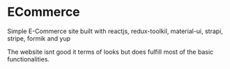 # ECommerce
Simple E-Commerce site built with reactjs, redux-toolkil, material-ui, strapi, stripe, formik and yup

The website isnt good it terms of looks but does fulfill most of the basic functionalities. 

